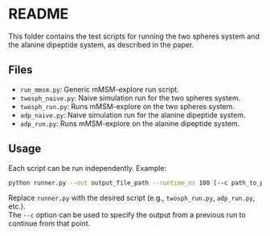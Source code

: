 # README

This folder contains the test scripts for running the two spheres system and the alanine dipeptide system, as described in the paper.

## Files

- `run_mmsm.py`: Generic mMSM-explore run script.
- `twosph_naive.py`: Naive simulation run for the two spheres system.
- `twosph_run.py`: Runs mMSM-explore on the two spheres system.
- `adp_naive.py`: Naive simulation run for the alanine dipeptide system.
- `adp_run.py`: Runs mMSM-explore on the alanine dipeptide system.

## Usage

Each script can be run independently. Example:

```bash
python runner.py --out output_file_path --runtime_ns 100 [--c path_to_previous_run]
```

Replace `runner.py` with the desired script (e.g., `twosph_run.py`, `adp_run.py`, etc.).  
The `--c` option can be used to specify the output from a previous run to continue from that point.
